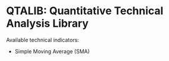 # QTALIB: Quantitative Technical Analysis Library

Available technical indicators:

* Simple Moving Average (SMA)
